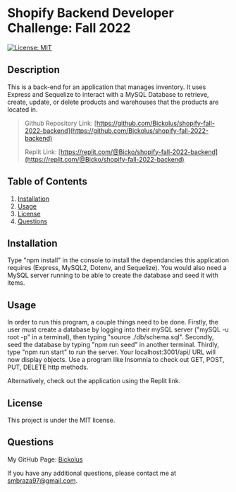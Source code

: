 # Shopify Backend Developer Challenge: Fall 2022

[![License: MIT](https://img.shields.io/badge/License-MIT-yellow.svg)](https://opensource.org/licenses/MIT)

## Description

This is a back-end for an application that manages inventory. It uses Express and Sequelize to interact with a MySQL Database to retrieve, create, update, or delete products and warehouses that the products are located in.


> Github Repository Link: [https://github.com/Bickolus/shopify-fall-2022-backend](https://github.com/Bickolus/shopify-fall-2022-backend)
>
> Replit Link: [https://replit.com/@Bicko/shopify-fall-2022-backend](https://replit.com/@Bicko/shopify-fall-2022-backend)
> 

## Table of Contents

1. [Installation](#installation)
2. [Usage](#usage)
3. [License](#license)
4. [Questions](#questions)

## Installation

Type "npm install" in the console to install the dependancies this application requires (Express, MySQL2, Dotenv, and Sequelize). You would also need a MySQL server running to be able to create the database and seed it with items. 

## Usage

In order to run this program, a couple things need to be done. Firstly, the user must create a database by logging into their mySQL server ("mySQL -u root -p" in a terminal), then typing "source ./db/schema.sql". Secondly, seed the database by typing "npm run seed" in another terminal. Thirdly, type "npm run start" to run the server. Your localhost:3001/api/ URL will now display objects. Use a program like Insomnia to check out GET, POST, PUT, DELETE http methods.

Alternatively, check out the application using the Replit link.

## License

This project is under the MIT license.

## Questions

My GitHub Page: [Bickolus](https://github.com/Bickolus)

If you have any additional questions, please contact me at smbraza97@gmail.com.
